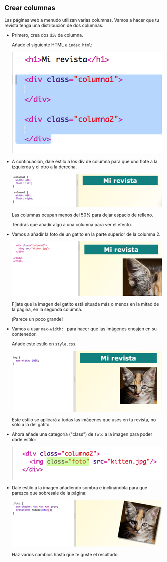 ## Crear columnas

Las páginas web a menudo utilizan varias columnas. Vamos a hacer que tu revista tenga una distribución de dos columnas.

+ Primero, crea dos `div` de columna.

	Añade el siguiente HTML a `index.html`:

	![screenshot](images/magazine-columns.png)

+ A continuación, dale estilo a los div de columna para que uno flote a la izquierda y el otro a la derecha.

	![screenshot](images/magazine-columns-style.png)

	Las columnas ocupan menos del 50% para dejar espacio de relleno.

	Tendrás que añadir algo a una columna para ver el efecto.

+ Vamos a añadir la foto de un gatito en la parte superior de la columna 2.

	![screenshot](images/magazine-kitten.png)

	Fíjate que la imagen del gatito está situada más o menos en la mitad de la página, en la segunda columna.

	¡Parece un poco grande!

+ Vamos a usar `max-width: ` para hacer que las imágenes encajen en su contenedor.

	Añade este estilo en `style.css`.

	![screenshot](images/magazine-img-width.png)

	Este estilo se aplicará a todas las imágenes que uses en tu revista, no sólo a la del gatito.

+ Ahora añade una categoría ("class") de `foto` a la imagen para poder darle estilo:

	![screenshot](images/magazine-photo.png)

+ Dale estilo a la imagen añadiendo sombra e inclinándola para que parezca que sobresale de la página:

	![screenshot](images/magazine-photo-style.png)

	Haz varios cambios hasta que te guste el resultado.


